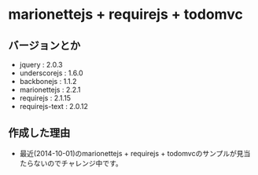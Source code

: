 # marionettejs + requirejs + todomvc

## バージョンとか
* jquery : 2.0.3
* underscorejs : 1.6.0
* backbonejs : 1.1.2
* marionettejs : 2.2.1
* requirejs : 2.1.15
* requirejs-text : 2.0.12

## 作成した理由
* 最近(2014-10-01)のmarionettejs + requirejs + todomvcのサンプルが見当たらないのでチャレンジ中です。
